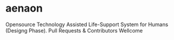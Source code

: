 aenaon
======

Opensource Technology Assisted Life-Support System for Humans (Designg Phase). Pull Requests &amp; Contributors Wellcome
